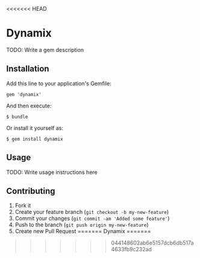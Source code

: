 <<<<<<< HEAD
# Dynamix

TODO: Write a gem description

## Installation

Add this line to your application's Gemfile:

    gem 'dynamix'

And then execute:

    $ bundle

Or install it yourself as:

    $ gem install dynamix

## Usage

TODO: Write usage instructions here

## Contributing

1. Fork it
2. Create your feature branch (`git checkout -b my-new-feature`)
3. Commit your changes (`git commit -am 'Added some feature'`)
4. Push to the branch (`git push origin my-new-feature`)
5. Create new Pull Request
=======
Dynamix
=======
>>>>>>> 044148602ab6e5157dcb6db517a4633fb9c232ad
